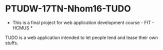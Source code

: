 # PTUDW-17TN-Nhom16-TUDO
* This is a final project for web application development course - FIT - HCMUS *

TUDO is a web application intended to let people lend and lease their own stuffs.


